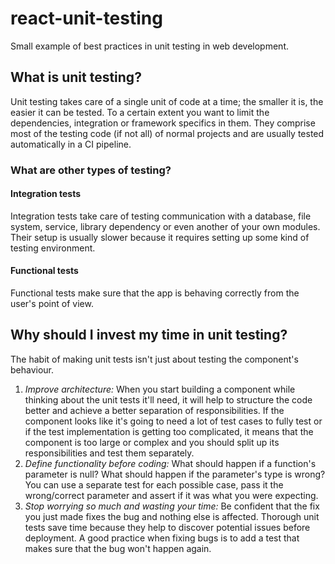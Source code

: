 # react-unit-testing
Small example of best practices in unit testing in web development.

## What is unit testing?
Unit testing takes care of a single unit of code at a time; the smaller it is, the easier it can be tested. To a certain extent you want to limit the dependencies, integration or framework specifics in them. They comprise most of the testing code (if not all) of normal projects and are usually tested automatically in a CI pipeline.

### What are other types of testing?
#### Integration tests
Integration tests take care of testing communication with a database, file system, service, library dependency or even another of your own modules. Their setup is usually slower because it requires setting up some kind of testing environment.

#### Functional tests
Functional tests make sure that the app is behaving correctly from the user's point of view.

## Why should I invest my time in unit testing?
The habit of making unit tests isn't just about testing the component's behaviour.

1. *Improve architecture:* When you start building a component while thinking about the unit tests it'll need, it will help to structure the code better and achieve a better separation of responsibilities. If the component looks like it's going to need a lot of test cases to fully test or if the test implementation is getting too complicated, it means that the component is too large or complex and you should split up its responsibilities and test them separately.
2. *Define functionality before coding:* What should happen if a function's parameter is null? What should happen if the parameter's type is wrong? You can use a separate test for each possible case, pass it the wrong/correct parameter and assert if it was what you were expecting.
3. *Stop worrying so much and wasting your time:* Be confident that the fix you just made fixes the bug and nothing else is affected. Thorough unit tests save time because they help to discover potential issues before deployment. A good practice when fixing bugs is to add a test that makes sure that the bug won't happen again.
